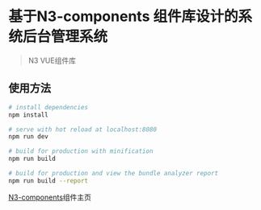 # 基于N3-components 组件库设计的系统后台管理系统

> N3 VUE组件库

## 使用方法

``` bash
# install dependencies
npm install

# serve with hot reload at localhost:8080
npm run dev

# build for production with minification
npm run build

# build for production and view the bundle analyzer report
npm run build --report
```

 [N3-components](https://github.com/N3-components/N3-components/blob/master/README-zh.md)组件主页